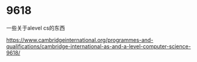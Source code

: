 # 9618
一些关于alevel cs的东西

https://www.cambridgeinternational.org/programmes-and-qualifications/cambridge-international-as-and-a-level-computer-science-9618/
